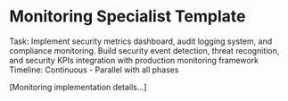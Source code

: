 # Monitoring Specialist Template

Task: Implement security metrics dashboard, audit logging system, and compliance monitoring. Build security event detection, threat recognition, and security KPIs integration with production monitoring framework
Timeline: Continuous - Parallel with all phases

[Monitoring implementation details...]